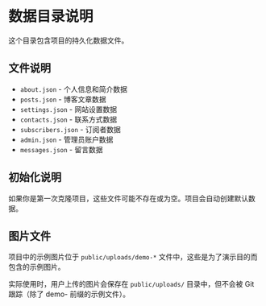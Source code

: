 # 数据目录说明

这个目录包含项目的持久化数据文件。

## 文件说明

- `about.json` - 个人信息和简介数据
- `posts.json` - 博客文章数据
- `settings.json` - 网站设置数据
- `contacts.json` - 联系方式数据
- `subscribers.json` - 订阅者数据
- `admin.json` - 管理员账户数据
- `messages.json` - 留言数据

## 初始化说明

如果你是第一次克隆项目，这些文件可能不存在或为空。项目会自动创建默认数据。

## 图片文件

项目中的示例图片位于 `public/uploads/demo-*` 文件中，这些是为了演示目的而包含的示例图片。

实际使用时，用户上传的图片会保存在 `public/uploads/` 目录中，但不会被 Git 跟踪（除了 demo- 前缀的示例文件）。